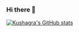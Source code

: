 ### Hi there 👋

<!--
**Kushagrasrv/Kushagrasrv** is a ✨ _special_ ✨ repository because its `README.md` (this file) appears on your GitHub profile.

Here are some ideas to get you started:

- 🔭 I’m currently working on ...
- 🌱 I’m currently learning ...
- 👯 I’m looking to collaborate on ...
- 🤔 I’m looking for help with ...
- 💬 Ask me about ...
- 📫 How to reach me: ...
- 😄 Pronouns: ...
- ⚡ Fun fact: ...
-->

[![Kushagra's GitHub stats](https://github-readme-stats.vercel.app/api?username=Kushagrasrv)](https://github.com/Kushagrasrv/github-readme-stats)
